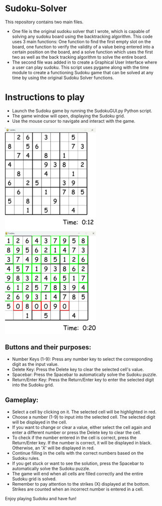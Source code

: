 # Sudoku-Solver
This repository contains two main files. 
- One file is the original sudoku solver that I wrote, which is capable of solving any sudoku board using the backtracking algorithm. This code uses 3 main functions: One function to find the first empty slot on the board, one function to verify the validity of a value being entered into a certain position on the board, and a solve function which uses the first two as well as the back tracking algorithm to solve the entire board.
- The second file was added in to create a Graphical User Interface where a user can play sudoku. This script uses pygame along with the time module to create a functioning Sudoku game that can be solved at any time by using the original Sudoku Solver functions. 

# Instructions to play
- Launch the Sudoku game by running the SudokuGUI.py Python script.  
- The game window will open, displaying the Sudoku grid.  
- Use the mouse cursor to navigate and interact with the game.

![SudokuUnsolved](SudokuUnsolved.png)
![SudokuSolving](SudokuSolving.png)

## Buttons and their purposes:

- Number Keys (1-9): Press any number key to select the corresponding digit as the input value.  
- Delete Key: Press the Delete key to clear the selected cell's value.  
- Spacebar: Press the Spacebar to automatically solve the Sudoku puzzle.  
- Return/Enter Key: Press the Return/Enter key to enter the selected digit into the Sudoku grid.

## Gameplay:

- Select a cell by clicking on it. The selected cell will be highlighted in red.  
- Choose a number (1-9) to input into the selected cell. The selected digit will be displayed in the cell.  
- If you want to change or clear a value, either select the cell again and enter a different number or press the Delete key to clear the cell.  
- To check if the number entered in the cell is correct, press the Return/Enter key. If the number is correct, it will be displayed in black. Otherwise, an 'X' will be displayed in red.  
- Continue filling in the cells with the correct numbers based on the Sudoku rules.  
- If you get stuck or want to see the solution, press the Spacebar to automatically solve the Sudoku puzzle.  
- The game will end when all cells are filled correctly and the entire Sudoku grid is solved.  
- Remember to pay attention to the strikes (X) displayed at the bottom. Strikes are counted when an incorrect number is entered in a cell.  

Enjoy playing Sudoku and have fun!




